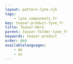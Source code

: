 ```yaml
---
layout: pattern-lyne.njk
tags: 
    - lyne_components_fr
key: teaser-product-lyne_fr
title: Teaser-Hero
parent: teaser-folder-lyne_fr
keywords: teaser-product
order: 660
availablelanguages: 
    - de
    - en
---
```

